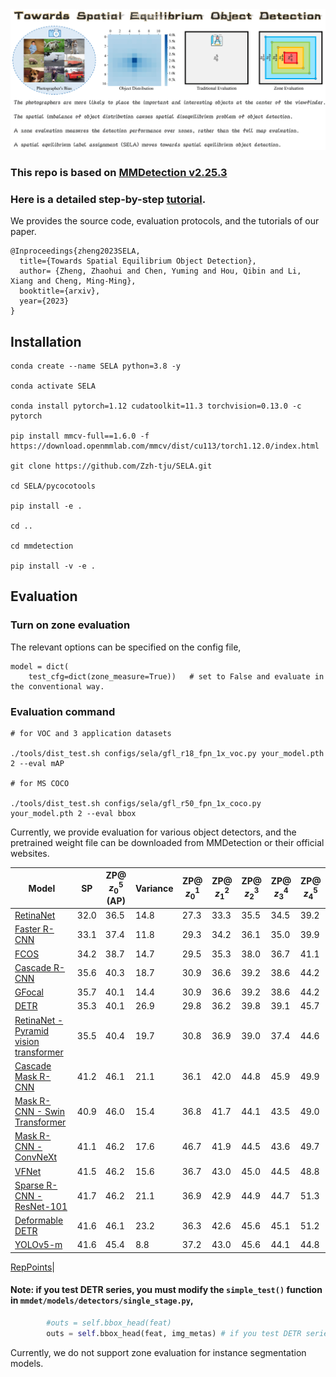 <img src="flyleaf.png"/>

### This repo is based on [MMDetection v2.25.3](https://github.com/open-mmlab/mmdetection) 

### Here is a detailed step-by-step [tutorial](https://github.com/Zzh-tju/SELA/blob/main/tutorial.md).

We provides the source code, evaluation protocols, and the tutorials of our paper.

```
@Inproceedings{zheng2023SELA,
  title={Towards Spatial Equilibrium Object Detection},
  author= {Zheng, Zhaohui and Chen, Yuming and Hou, Qibin and Li, Xiang and Cheng, Ming-Ming},
  booktitle={arxiv},
  year={2023}
}
```


## Installation

```
conda create --name SELA python=3.8 -y

conda activate SELA

conda install pytorch=1.12 cudatoolkit=11.3 torchvision=0.13.0 -c pytorch

pip install mmcv-full==1.6.0 -f https://download.openmmlab.com/mmcv/dist/cu113/torch1.12.0/index.html

git clone https://github.com/Zzh-tju/SELA.git

cd SELA/pycocotools

pip install -e .

cd ..

cd mmdetection

pip install -v -e .
```

## Evaluation

### Turn on zone evaluation

The relevant options can be specified on the config file,

```
model = dict(
    test_cfg=dict(zone_measure=True))   # set to False and evaluate in the conventional way.
```

### Evaluation command

```
# for VOC and 3 application datasets

./tools/dist_test.sh configs/sela/gfl_r18_fpn_1x_voc.py your_model.pth 2 --eval mAP

# for MS COCO

./tools/dist_test.sh configs/sela/gfl_r50_fpn_1x_coco.py your_model.pth 2 --eval bbox
```

Currently, we provide evaluation for various object detectors, and the pretrained weight file can be downloaded from MMDetection or their official websites.

| Model | SP | ZP@ $z_0^5$ (AP) | Variance | ZP@ $z_0^1$ | ZP@ $z_1^2$ | ZP@ $z_2^3$ | ZP@ $z_3^4$ | ZP@ $z_4^5$ |
|-------|-------|-------|-------|-------|-------|-------|-------|-------|
|[RetinaNet](https://github.com/open-mmlab/mmdetection/tree/master/configs/retinanet)| 32.0 | 36.5 | 14.8 | 27.3 | 33.3 | 35.5 | 34.5 | 39.2 |
|[Faster R-CNN](https://github.com/open-mmlab/mmdetection/tree/master/configs/faster_rcnn)| 33.1 | 37.4 | 11.8 | 29.3 | 34.2 | 36.1 | 35.0 | 39.9 |
|[FCOS](https://github.com/open-mmlab/mmdetection/tree/master/configs/fcos)| 34.2 | 38.7 | 14.7 | 29.5 | 35.3 | 38.0 | 36.7 | 41.1 |
[Cascade R-CNN](https://github.com/open-mmlab/mmdetection/tree/master/configs/cascade_rcnn)| 35.6 | 40.3 | 18.7 | 30.9 | 36.6 | 39.2 | 38.6 | 44.2 |
|[GFocal](https://github.com/open-mmlab/mmdetection/tree/master/configs/gfl)| 35.7 | 40.1 | 14.4 | 30.9 | 36.6 | 39.2 | 38.6 | 44.2 |
|[DETR](https://github.com/open-mmlab/mmdetection/tree/master/configs/detr)| 35.3 | 40.1 | 26.9 | 29.8 | 36.2 | 39.8 | 39.1 | 45.7 |
|[RetinaNet - Pyramid vision transformer](https://github.com/open-mmlab/mmdetection/tree/master/configs/pvt)| 35.5 | 40.4 | 19.7 | 30.8 | 36.9 | 39.0 | 37.4 | 44.6 |
|[Cascade Mask R-CNN](https://github.com/open-mmlab/mmdetection/tree/master/configs/cascade_rcnn)| 41.2 | 46.1 | 21.1 | 36.1 | 42.0 | 44.8 | 45.9 | 49.9 |
[Mask R-CNN - Swin Transformer](https://github.com/open-mmlab/mmdetection/tree/master/configs/swin)| 40.9 | 46.0 | 15.4 | 36.8 | 41.7 | 44.1 | 43.5 | 49.0 |
|[Mask R-CNN - ConvNeXt](https://github.com/open-mmlab/mmdetection/tree/master/configs/convnext)| 41.1 | 46.2 | 17.6 | 46.7 | 41.9 | 44.5 | 43.6 | 49.7 |
|[VFNet](https://github.com/open-mmlab/mmdetection/tree/master/configs/vfnet)| 41.5 | 46.2 | 15.6 | 36.7 | 43.0 | 45.0 | 44.5 | 48.8 |
|[Sparse R-CNN - ResNet-101](https://github.com/open-mmlab/mmdetection/tree/master/configs/sparse_rcnn) | 41.7 | 46.2 | 21.1 | 36.9 | 42.9 | 44.9 | 44.7 | 51.3 |
|[Deformable DETR](https://github.com/open-mmlab/mmdetection/tree/master/configs/deformable_detr)| 41.6 | 46.1 | 23.2 | 36.3 | 42.6 | 45.6 | 45.1 | 51.2|
|[YOLOv5-m](https://github.com/ultralytics/yolov5)| 41.6 | 45.4 | 8.8 | 37.2 | 43.0 | 45.6 | 44.1 | 44.8 |

[RepPoints](https://github.com/open-mmlab/mmdetection/tree/master/configs/reppoints)|

  

#### Note: if you test DETR series, you must modify the `simple_test()` function in `mmdet/models/detectors/single_stage.py`,

```python
        #outs = self.bbox_head(feat)
        outs = self.bbox_head(feat, img_metas) # if you test DETR series
```

Currently, we do not support zone evaluation for instance segmentation models.

